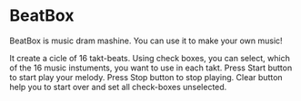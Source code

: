 # BeatBox
BeatBox is music dram mashine. You can use it to make your own music!
 

It create a cicle of 16 takt-beats. 
Using check boxes, you can select, which of the 16 music instuments, you want to use in each takt.
Press Start button to start play your melody.
Press Stop button to stop playing.
Clear button help you to start over and set all check-boxes unselected. 
 